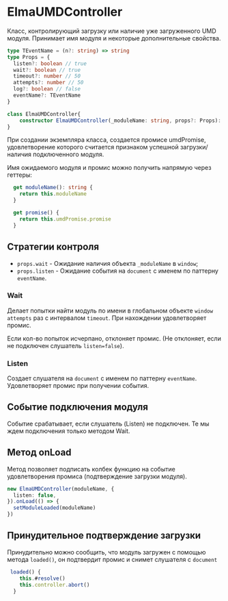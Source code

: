 # ElmaUMDController

Класс, контролирующий загрузку или наличие уже загруженного UMD модуля. Принимает имя модуля и некоторые дополнительные свойства.

```ts
type TEventName = (n?: string) => string
type Props = {
  listen?: boolean // true
  wait?: boolean // true
  timeout?: number // 50
  attempts?: number // 50
  log?: boolean // false
  eventName?: TEventName
}

class ElmaUMDController{
    constructor ElmaUMDController(_moduleName: string, props?: Props): ElmaUMDController
}
```

При создании экземпляра класса, создается промисе umdPromise, удовлетворение которого считается признаком успешной загрузки/наличия подключенного модуля.

Имя ожидаемого модуля и промис можно получить напрямую через геттеры:

```ts
  get moduleName(): string {
    return this.moduleName
  }

  get promise() {
    return this.umdPromise.promise
  }
```

## Стратегии контроля

- `props.wait` - Ожидание наличия объекта `_moduleName` в `window`;
- `props.listen` - Ожидание события на `document` с именем по паттерну `eventName`.

### Wait

Делает попытки найти модуль по имени в глобальном объекте `window` `attempts` раз с интервалом `timeout`. При нахождении удовлетворяет промис.

Если кол-во попыток исчерпано, отклоняет промис. (Не отклоняет, если не подключен слушатель `listen=false`).

### Listen

Создает слушателя на `document` с именем по паттерну `eventName`. Удовлетворяет промис при получении события.

## Событие подключения модуля

Событие срабатывает, если слушатель (Listen) не подключен. Те мы ждем подключения только методом Wait.

## Метод onLoad

Метод позволяет подписать колбек функцию на событие удовлетворения промиса (подтверждение загрузки модуля).

```ts
new ElmaUMDController(moduleName, {
  listen: false,
}).onLoad(() => {
  setModuleLoaded(moduleName)
})
```

## Принудительное подтверждение загрузки

Принудительно можно сообщить, что модуль загружен с помощью метода `loaded()`, он подтвердит промис и снимет слушателя с `document`

```ts
 loaded() {
    this.#resolve()
    this.controller.abort()
  }
```
